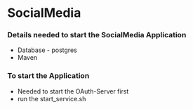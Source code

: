 # SocialMedia

### Details needed to start the SocialMedia Application
- Database - postgres
- Maven

### To start the Application
- Needed to start the OAuth-Server first
- run the start_service.sh